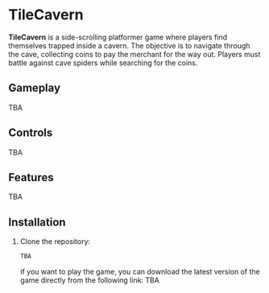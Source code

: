 # TileCavern
**TileCavern** is a side-scrolling platformer game where players find themselves trapped inside a cavern. The objective is to navigate through the cave, collecting coins to pay the merchant for the way out. Players must battle against cave spiders while searching for the coins.
## Gameplay

TBA

## Controls

TBA

## Features

TBA
## Installation

1. Clone the repository:
    ```sh
    TBA
    ```
    if you want to play the game, you can download the latest version of the game directly from the following link:
  TBA

